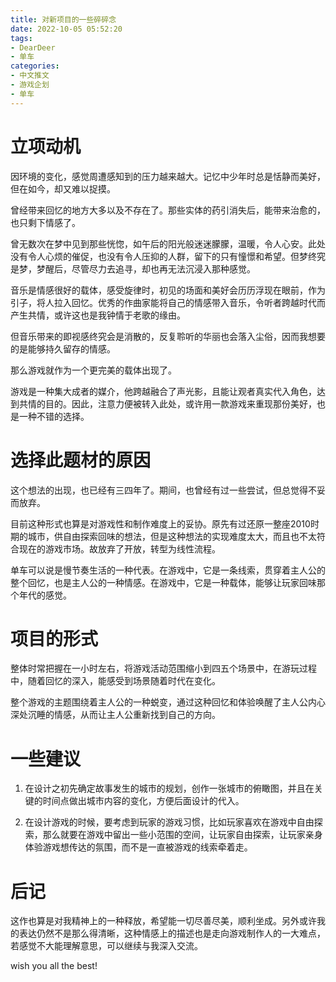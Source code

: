 ```yaml
---
title: 对新项目的一些碎碎念
date: 2022-10-05 05:52:20
tags: 
- DearDeer
- 单车
categories:
- 中文推文
- 游戏企划
- 单车
---
```

# 立项动机
因环境的变化，感觉周遭感知到的压力越来越大。记忆中少年时总是恬静而美好，但在如今，却又难以捉摸。

曾经带来回忆的地方大多以及不存在了。那些实体的药引消失后，能带来治愈的，也只剩下情感了。

<!-- more-->

曾无数次在梦中见到那些恍惚，如午后的阳光般迷迷朦朦，温暖，令人心安。此处没有令人心烦的催促，也没有令人压抑的人群，留下的只有憧憬和希望。但梦终究是梦，梦醒后，尽管尽力去追寻，却也再无法沉浸入那种感觉。

音乐是情感很好的载体，感受旋律时，初见的场面和美好会历历浮现在眼前，作为引子，将人拉入回忆。优秀的作曲家能将自己的情感带入音乐，令听者跨越时代而产生共情，或许这也是我钟情于老歌的缘由。

但音乐带来的即视感终究会是消散的，反复聆听的华丽也会落入尘俗，因而我想要的是能够持久留存的情感。

那么游戏就作为一个更完美的载体出现了。

游戏是一种集大成者的媒介，他跨越融合了声光影，且能让观者真实代入角色，达到共情的目的。因此，注意力便被转入此处，或许用一款游戏来重现那份美好，也是一种不错的选择。

# 选择此题材的原因
这个想法的出现，也已经有三四年了。期间，也曾经有过一些尝试，但总觉得不妥而放弃。

目前这种形式也算是对游戏性和制作难度上的妥协。原先有过还原一整座2010时期的城市，供自由探索回味的想法，但是这种想法的实现难度太大，而且也不太符合现在的游戏市场。故放弃了开放，转型为线性流程。

单车可以说是慢节奏生活的一种代表。在游戏中，它是一条线索，贯穿着主人公的整个回忆，也是主人公的一种情感。在游戏中，它是一种载体，能够让玩家回味那个年代的感觉。

# 项目的形式
整体时常把握在一小时左右，将游戏活动范围缩小到四五个场景中，在游玩过程中，随着回忆的深入，能感受到场景随着时代在变化。

整个游戏的主题围绕着主人公的一种蜕变，通过这种回忆和体验唤醒了主人公内心深处沉睡的情感，从而让主人公重新找到自己的方向。

# 一些建议
1. 在设计之初先确定故事发生的城市的规划，创作一张城市的俯瞰图，并且在关键的时间点做出城市内容的变化，方便后面设计的代入。

2. 在设计游戏的时候，要考虑到玩家的游戏习惯，比如玩家喜欢在游戏中自由探索，那么就要在游戏中留出一些小范围的空间，让玩家自由探索，让玩家亲身体验游戏想传达的氛围，而不是一直被游戏的线索牵着走。

# 后记
这作也算是对我精神上的一种释放，希望能一切尽善尽美，顺利坐成。另外或许我的表达仍然不是那么得清晰，这种情感上的描述也是走向游戏制作人的一大难点，若感觉不大能理解意思，可以继续与我深入交流。

wish you all the best!